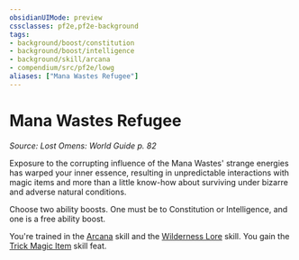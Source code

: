 ```yaml
---
obsidianUIMode: preview
cssclasses: pf2e,pf2e-background
tags:
- background/boost/constitution
- background/boost/intelligence
- background/skill/arcana
- compendium/src/pf2e/lowg
aliases: ["Mana Wastes Refugee"]
---
```

# Mana Wastes Refugee
*Source: Lost Omens: World Guide p. 82*  

Exposure to the corrupting influence of the Mana Wastes' strange energies has warped your inner essence, resulting in unpredictable interactions with magic items and more than a little know-how about surviving under bizarre and adverse natural conditions.

Choose two ability boosts. One must be to Constitution or Intelligence, and one is a free ability boost.

You're trained in the [Arcana](compendium/skills.md#Arcana) skill and the [Wilderness Lore](compendium/skills.md#Lore) skill. You gain the [Trick Magic Item](compendium/feats/trick-magic-item.md) skill feat.